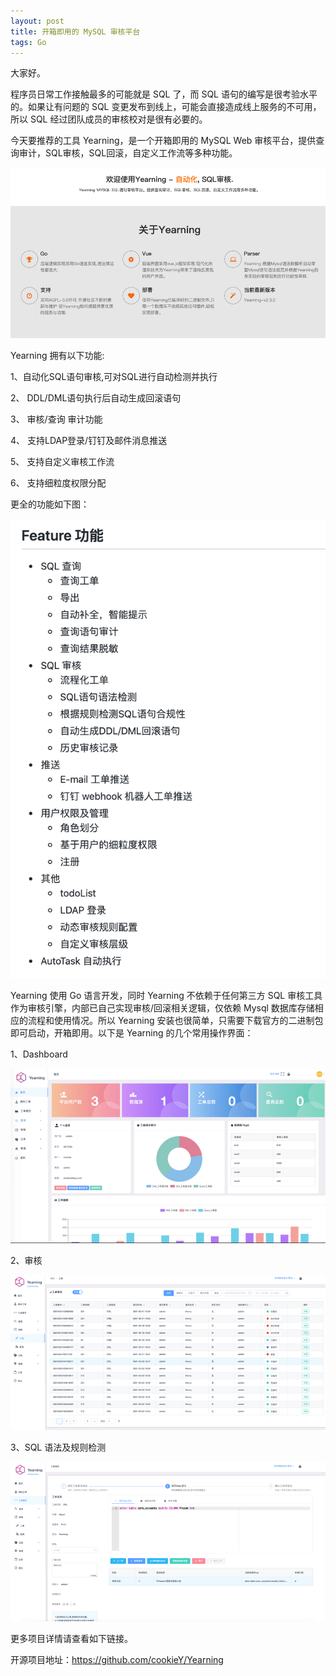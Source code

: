 ```yaml
---
layout: post
title: 开箱即用的 MySQL 审核平台
tags: Go
---
```


大家好。

程序员日常工作接触最多的可能就是 SQL 了，而 SQL 语句的编写是很考验水平的。如果让有问题的 SQL 变更发布到线上，可能会直接造成线上服务的不可用，所以 SQL 经过团队成员的审核校对是很有必要的。

今天要推荐的工具 Yearning，是一个开箱即用的 MySQL Web 审核平台，提供查询审计，SQL审核，SQL回滚，自定义工作流等多种功能。

![image-20220116210054699](https://raw.githubusercontent.com/ZhuPeng/pic/master/images/compress_image-20220116210054699.png)

Yearning 拥有以下功能:

1、自动化SQL语句审核,可对SQL进行自动检测并执行

2、 DDL/DML语句执行后自动生成回滚语句

3、 审核/查询 审计功能

4、 支持LDAP登录/钉钉及邮件消息推送

5、 支持自定义审核工作流

6、 支持细粒度权限分配

更全的功能如下图：

![image-20220116210407955](https://raw.githubusercontent.com/ZhuPeng/pic/master/images/compress_image-20220116210407955.png)

Yearning 使用 Go 语言开发，同时 Yearning 不依赖于任何第三方 SQL 审核工具作为审核引擎，内部已自己实现审核/回滚相关逻辑，仅依赖 Mysql 数据库存储相应的流程和使用情况。所以 Yearning 安装也很简单，只需要下载官方的二进制包即可启动，开箱即用。以下是 Yearning 的几个常用操作界面：

1、Dashboard

![image-20220116210839868](https://raw.githubusercontent.com/ZhuPeng/pic/master/images/compress_image-20220116210839868.png)

2、审核

![image-20220116210907120](https://raw.githubusercontent.com/ZhuPeng/pic/master/images/compress_image-20220116210907120.png)

3、SQL 语法及规则检测

![image-20220116210924123](https://raw.githubusercontent.com/ZhuPeng/pic/master/images/compress_image-20220116210924123.png)

更多项目详情请查看如下链接。

开源项目地址：https://github.com/cookieY/Yearning
